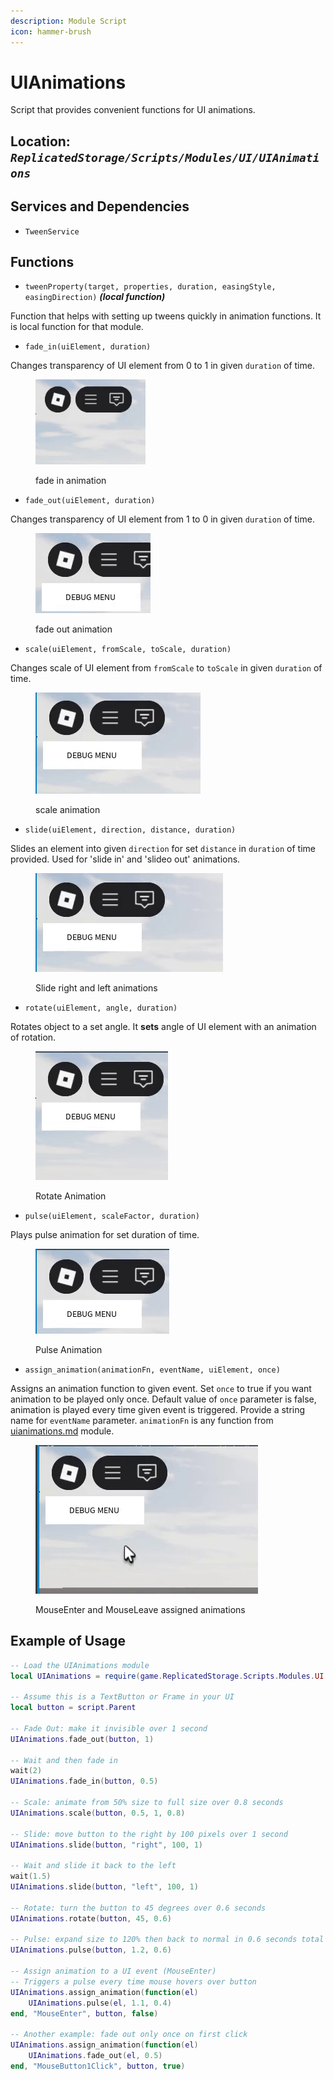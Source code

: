 ```yaml
---
description: Module Script
icon: hammer-brush
---
```


# UIAnimations

Script that provides convenient functions for UI animations.

## Location: _`ReplicatedStorage/Scripts/Modules/UI/UIAnimations`_

## Services and Dependencies

* `TweenService`&#x20;

## Functions

* `tweenProperty(target, properties, duration, easingStyle, easingDirection)` _**(local function)**_

Function that helps with setting up tweens quickly in animation functions. It is local function for that module.

* `fade_in(uiElement, duration)`&#x20;

Changes transparency of UI element from 0 to 1 in given `duration` of time.

<figure><img src="../../../../../.gitbook/assets/fade_in.gif" alt="" width="176"><figcaption><p>fade in animation</p></figcaption></figure>



* `fade_out(uiElement, duration)`&#x20;

Changes transparency of UI element from 1 to 0 in given `duration` of time.

<figure><img src="../../../../../.gitbook/assets/fade_out.gif" alt=""><figcaption><p>fade out animation</p></figcaption></figure>



* `scale(uiElement, fromScale, toScale, duration)`&#x20;

Changes scale of UI element from `fromScale` to `toScale` in given `duration` of time.

<figure><img src="../../../../../.gitbook/assets/scale.gif" alt=""><figcaption><p>scale animation</p></figcaption></figure>



* `slide(uiElement, direction, distance, duration)`&#x20;

Slides an element into given `direction` for set `distance` in  `duration` of time provided. Used for 'slide in' and 'slideo out' animations.

<figure><img src="../../../../../.gitbook/assets/slide.gif" alt=""><figcaption><p>Slide right and left animations</p></figcaption></figure>



* `rotate(uiElement, angle, duration)`&#x20;

Rotates object to a set angle. It **sets** angle of UI element with an animation of rotation.

<figure><img src="../../../../../.gitbook/assets/rotate.gif" alt=""><figcaption><p>Rotate Animation</p></figcaption></figure>



* `pulse(uiElement, scaleFactor, duration)`&#x20;

Plays pulse animation for set duration of time.

<figure><img src="../../../../../.gitbook/assets/pulse.gif" alt=""><figcaption><p>Pulse Animation</p></figcaption></figure>

&#x20;

* `assign_animation(animationFn, eventName, uiElement, once)`&#x20;

Assigns an animation function to given event. Set `once` to true if you want animation to be played only once. Default value of `once` parameter is false, animation is played every time given event is triggered. Provide a string name for `eventName` parameter.  `animationFn` is any function from [uianimations.md](uianimations.md "mention") module.

<figure><img src="../../../../../.gitbook/assets/assign_animation.gif" alt=""><figcaption><p>MouseEnter and MouseLeave assigned animations</p></figcaption></figure>

## Example of Usage

```lua
-- Load the UIAnimations module
local UIAnimations = require(game.ReplicatedStorage.Scripts.Modules.UI.UIAnimations)

-- Assume this is a TextButton or Frame in your UI
local button = script.Parent

-- Fade Out: make it invisible over 1 second
UIAnimations.fade_out(button, 1)

-- Wait and then fade in
wait(2)
UIAnimations.fade_in(button, 0.5)

-- Scale: animate from 50% size to full size over 0.8 seconds
UIAnimations.scale(button, 0.5, 1, 0.8)

-- Slide: move button to the right by 100 pixels over 1 second
UIAnimations.slide(button, "right", 100, 1)

-- Wait and slide it back to the left
wait(1.5)
UIAnimations.slide(button, "left", 100, 1)

-- Rotate: turn the button to 45 degrees over 0.6 seconds
UIAnimations.rotate(button, 45, 0.6)

-- Pulse: expand size to 120% then back to normal in 0.6 seconds total
UIAnimations.pulse(button, 1.2, 0.6)

-- Assign animation to a UI event (MouseEnter)
-- Triggers a pulse every time mouse hovers over button
UIAnimations.assign_animation(function(el)
	UIAnimations.pulse(el, 1.1, 0.4)
end, "MouseEnter", button, false)

-- Another example: fade out only once on first click
UIAnimations.assign_animation(function(el)
	UIAnimations.fade_out(el, 0.5)
end, "MouseButton1Click", button, true)

```

